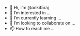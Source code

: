 - 👋 Hi, I’m @ankit5raj
- 👀 I’m interested in ...
- 🌱 I’m currently learning ...
- 💞️ I’m looking to collaborate on ...
- 📫 How to reach me ...

<!---
ank8raj/ank8raj is a ✨ special ✨ repository because its `README.md` (this file) appears on your GitHub profile.
You can click the Preview link to take a look at your changes.
--->
